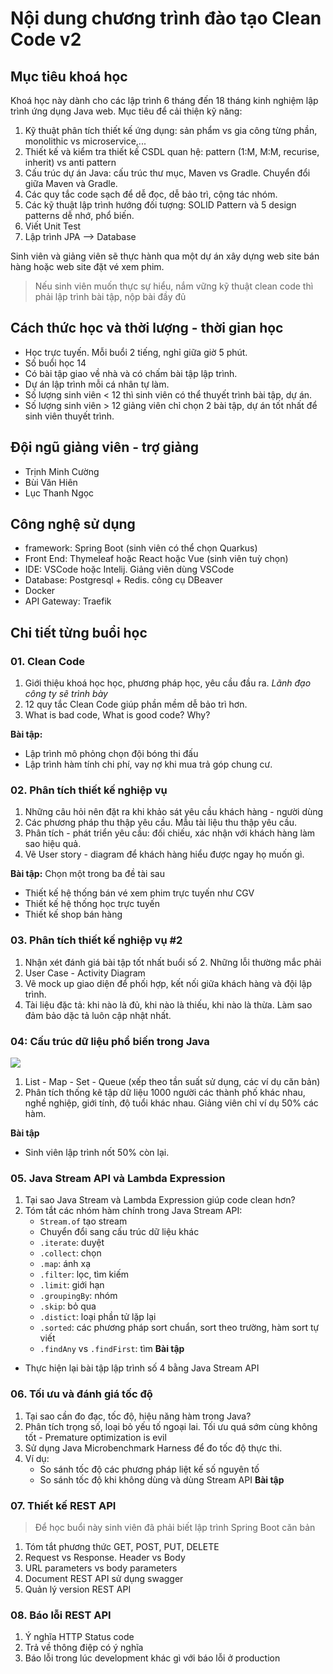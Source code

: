 # Nội dung  chương trình đào tạo Clean Code v2

## Mục tiêu khoá học

Khoá học này dành cho các lập trình 6 tháng đến 18 tháng kinh nghiệm lập trình ứng dụng Java web.
Mục tiêu để cải thiện kỹ năng:
1. Kỹ thuật phân tích thiết kế ứng dụng: sản phẩm vs gia công từng phần, monolithic vs microservice,...
2. Thiết kế và kiểm tra thiết kế CSDL quan hệ: pattern (1:M, M:M, recurise, inherit) vs anti pattern
3. Cấu trúc dự án Java: cấu trúc thư mục, Maven vs Gradle. Chuyển đổi giữa Maven và Gradle.
4. Các quy tắc code sạch để dễ đọc, dễ bảo trì, cộng tác nhóm.
5. Các kỹ thuật lập trình hướng đối tượng: SOLID Pattern và 5 design patterns dễ nhớ, phổ biến.
6. Viết Unit Test
7. Lập trình JPA --> Database

Sinh viên và giảng viên sẽ thực hành qua một dự án xây dựng web site bán hàng hoặc web site đặt vé xem phim.
> Nếu sinh viên muốn thực sự hiểu, nắm vững kỹ thuật clean code thì phải lập trình bài tập, nộp bài đầy đủ

## Cách thức học và thời lượng - thời gian học
- Học trực tuyến. Mỗi buổi 2 tiếng, nghỉ giữa giờ 5 phút. 
- Số buổi học 14
- Có bài tập giao về nhà và có chấm bài tập lập trình.
- Dự án lập trình mỗi cá nhân tự làm.
- Số lượng sinh viên < 12 thì sinh viên có thể thuyết trình bài tập, dự án.
- Số lượng sinh viên > 12 giảng viên chỉ chọn 2 bài tập, dự án tốt nhất để sinh viên thuyết trình.


## Đội ngũ giảng viên - trợ giảng
- Trịnh Minh Cường
- Bùi Văn Hiên
- Lục Thanh Ngọc

## Công nghệ sử dụng
- framework: Spring Boot (sinh viên có thể chọn Quarkus)
- Front End: Thymeleaf hoặc React hoặc Vue (sinh viên tuỳ chọn)
- IDE: VSCode hoặc Intelij. Giảng viên dùng VSCode
- Database: Postgresql + Redis. công cụ DBeaver
- Docker
- API Gateway: Traefik

## Chi tiết từng buổi học

### 01. Clean Code
1. Giới thiệu khoá học học, phương pháp học, yêu cầu đầu ra. *Lãnh đạo công ty sẽ trình bày*
2. 12 quy tắc Clean Code giúp phần mềm dễ bảo trì hơn.
3. What is bad code, What is good code? Why?

**Bài tập:**
- Lập trình mô phỏng chọn đội bóng thi đấu
- Lập trình hàm tính chi phí, vay nợ khi mua trả góp chung cư.

### 02. Phân tích thiết kế nghiệp vụ
1. Những câu hỏi nên đặt ra khi khảo sát yêu cầu khách hàng - người dùng
2. Các phương pháp thu thập yêu cầu. Mẫu tài liệu thu thập yêu cầu.
3. Phân tích - phát triển yêu cầu: đối chiếu, xác nhận với khách hàng làm sao hiệu quả.
4. Vẽ User story - diagram để khách hàng hiểu được ngay họ muốn gì.

**Bài tập:**
Chọn một trong ba đề tài sau
- Thiết kế hệ thống bán vé xem phim trực tuyến như CGV
- Thiết kế hệ thống học trực tuyến
- Thiết kế shop bán hàng

### 03. Phân tích thiết kế nghiệp vụ #2
1. Nhận xét đánh giá bài tập tốt nhất buổi số 2. Những lỗi thường mắc phải
2. User Case - Activity Diagram
3. Vẽ mock up giao diện để phối hợp, kết nối giữa khách hàng và đội lập trình.
4. Tài liệu đặc tả: khi nào là đủ, khi nào là thiếu, khi nào là thừa. Làm sao đảm bảo dặc tả luôn cập nhật nhất.

### 04: Cấu trúc dữ liệu phổ biến trong Java
![](https://i2.wp.com/techvidvan.com/tutorials/wp-content/uploads/sites/2/2020/03/collection-framework-hierarchy-in-java.jpg)
1. List - Map - Set - Queue (xếp theo tần suất sử dụng, các ví dụ căn bản)
2. Phân tích thống kê tập dữ liệu 1000 người các thành phố khác nhau, nghề nghiệp, giới tính, độ tuổi khác nhau. Giảng viên chỉ ví dụ 50% các hàm.

**Bài tập**
- Sinh viên lập trình nốt 50% còn lại.

### 05. Java Stream API và Lambda Expression
1. Tại sao Java Stream và Lambda Expression giúp code clean hơn?
2. Tóm tắt các nhóm hàm chính trong Java Stream API:
   - `Stream.of` tạo stream
   - Chuyển đổi sang cấu trúc dữ liệu khác
   - `.iterate`: duyệt
   - `.collect`: chọn
   - `.map`: ánh xạ
   - `.filter`: lọc, tìm kiếm
   - `.limit`: giới hạn
   - `.groupingBy`: nhóm
   - `.skip`: bỏ qua
   - `.distict`: loại phần tử lặp lại
   - `.sorted`: các phương pháp sort chuẩn, sort theo trường, hàm sort tự viết
   - `.findAny` vs `.findFirst`: tìm
**Bài tập**
- Thực hiện lại bài tập lập trình số 4 bằng Java Stream API


### 06. Tối ưu và đánh giá tốc độ
1. Tại sao cần đo đạc, tốc độ, hiệu năng hàm trong Java?
2. Phân tích trọng số, loại bỏ yếu tố ngoại lai. Tối ưu quá sớm cùng không tốt - Premature optimization is evil
3. Sử dụng Java Microbenchmark Harness để đo tốc độ thực thi.
4. Ví dụ:
   - So sánh tốc độ các phương pháp liệt kế số nguyên tố
   - So sánh tốc độ khi không dùng và dùng Stream API
**Bài tập**

### 07. Thiết kế REST API
> Để học buổi này sinh viên đã phải biết lập trình Spring Boot căn bản

1. Tóm tắt phương thức GET, POST, PUT, DELETE
2. Request vs Response. Header vs Body
3. URL parameters vs body parameters
4. Document REST API sử dụng swagger
5. Quản lý version REST API

### 08. Báo lỗi REST API
1. Ý nghĩa HTTP Status code
2. Trả về thông điệp có ý nghĩa
3. Báo lỗi trong lúc development khác gì với báo lỗi ở production








